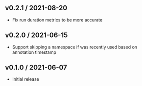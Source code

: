 ## v0.2.1 / 2021-08-20

* Fix run duration metrics to be more accurate

## v0.2.0 / 2021-06-15

* Support skipping a namespace if was recently used based on annotation timestamp

## v0.1.0 / 2021-06-07

* Initial release

